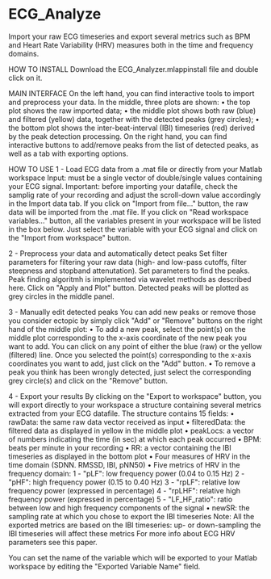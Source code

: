 
# ECG_Analyze
Import your raw ECG timeseries and export several metrics such as BPM and Heart Rate Variability (HRV) measures both in the time and frequency domains.

HOW TO INSTALL
Download the ECG_Analyzer.mlappinstall file and double click on it.

MAIN INTERFACE
On the left hand, you can find interactive tools to import and preprocess your data.
In the middle, three plots are shown: 
•	the top plot shows the raw imported data; 
•	the middle plot shows both raw (blue) and filtered (yellow) data, together with the detected peaks (grey circles); 
•	the bottom plot shows the inter-beat-interval (IBI) timeseries (red) derived by the peak detection processing.
On the right hand, you can find interactive buttons to add/remove peaks from the list of detected peaks, as well as a tab with exporting options.

HOW TO USE
1 - Load ECG data from a .mat file or directly from your Matlab workspace
Input: must be a single vector of double/single values containing your ECG signal.
Important: before importing your datafile, check the samplig rate of your recording and adjust the scroll-down value accordingly in the Import data tab.
If you click on "Import from file..." button, the raw data will be imported from the .mat file.
If you click on "Read workspace variables..." button, all the variables present in your workspace will be listed in the box below. Just select the variable with your ECG signal and click on the "Import from workspace" button.

2 - Preprocess your data and automatically detect peaks
Set filter parameters for filtering your raw data (high- and low-pass cutoffs, filter steepness and stopband attenutation).
Set parameters to find the peaks. Peak finding algoritmh is implemented via wavelet methods as described here.
Click on "Apply and Plot" button.
Detected peaks will be plotted as grey circles in the middle panel.

3 - Manually edit detected peaks
You can add new peaks or remove those you consider ectopic by simply click "Add" or "Remove" buttons on the right hand of the middle plot:
•	To add a new peak, select the point(s) on the middle plot corresponding to the x-axis coordinate of the new peak you want to add. You can click on any point of either the blue (raw) or the yellow (filtered) line. Once you selected the point(s) corresponding to the x-axis coordinates you want to add, just click on the "Add" button.
•	To remove a peak you think has been wrongly detected, just select the corresponding grey circle(s) and click on the "Remove" button.

4 - Export your results
By clicking on the "Export to workspace" button, you will export directly to your workspace a structure containing several metrics extracted from your ECG datafile. The structure contains 15 fields:
•	rawData: the same raw data vector received as input
•	filteredData: the filtered data as displayed in yellow in the middle plot
•	peakLocs: a vector of numbers indicating the time (in sec) at which each peak occurred
•	BPM: beats per minute in your recording
•	RR: a vector containing the IBI timeseries as displayed in the bottom plot
•	Four measures of HRV in the time domain (SDNN. RMSSD, IBI, pNN50)
•	Five metrics of HRV in the frequency domain: 
  1 - "pLF": low frequency power (0.04 to 0.15 Hz)
  2 - "pHF": high frequency power (0.15 to 0.40 Hz)
  3 - "rpLF": relative low frequency power (expressed in percentage)
  4 - "rpLHF": relative high frequency power (expressed in percentage)
  5 - "LF_HF_ratio": ratio between low and high frequency components of the signal
•	newSR: the sampling rate at which you chose to export the IBI timeseries
Note: All the exported metrics are based on the IBI timeseries: up- or down-sampling the IBI timeseries will affect these metrics
For more info about ECG HRV parameters see this paper.

You can set the name of the variable which will be exported to your Matlab workspace by editing the "Exported Variable Name" field.
